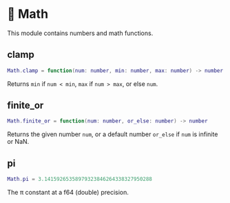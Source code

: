 # 🧮 Math

This module contains numbers and math functions.

## clamp
```lua
Math.clamp = function(num: number, min: number, max: number) -> number
```
Returns `min` if `num < min`, `max` if `num > max`, or else `num`.

## finite_or
```lua
Math.finite_or = function(num: number, or_else: number) -> number
```
Returns the given number `num`, or a default number `or_else` if `num` is infinite or NaN.

## pi
```lua
Math.pi = 3.14159265358979323846264338327950288
```
The π constant at a f64 (double) precision.